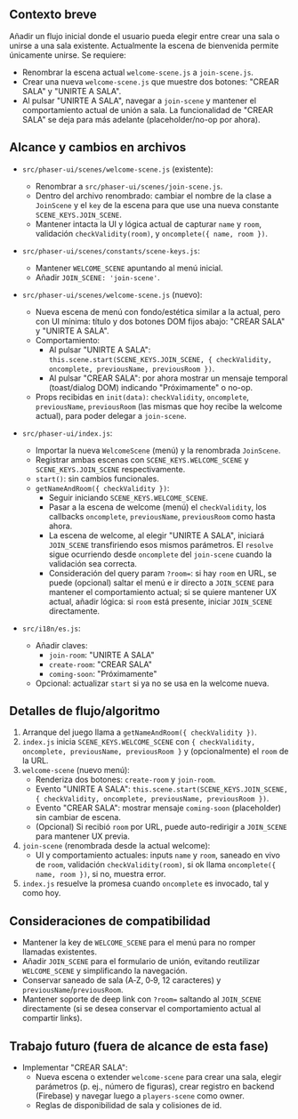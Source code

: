 ## Contexto breve

Añadir un flujo inicial donde el usuario pueda elegir entre crear una sala o unirse a una sala existente. Actualmente la escena de bienvenida permite únicamente unirse. Se requiere:
- Renombrar la escena actual `welcome-scene.js` a `join-scene.js`.
- Crear una nueva `welcome-scene.js` que muestre dos botones: "CREAR SALA" y "UNIRTE A SALA".
- Al pulsar "UNIRTE A SALA", navegar a `join-scene` y mantener el comportamiento actual de unión a sala. La funcionalidad de "CREAR SALA" se deja para más adelante (placeholder/no-op por ahora).

## Alcance y cambios en archivos

- `src/phaser-ui/scenes/welcome-scene.js` (existente):
  - Renombrar a `src/phaser-ui/scenes/join-scene.js`.
  - Dentro del archivo renombrado: cambiar el nombre de la clase a `JoinScene` y el `key` de la escena para que use una nueva constante `SCENE_KEYS.JOIN_SCENE`.
  - Mantener intacta la UI y lógica actual de capturar `name` y `room`, validación `checkValidity(room)`, y `oncomplete({ name, room })`.

- `src/phaser-ui/scenes/constants/scene-keys.js`:
  - Mantener `WELCOME_SCENE` apuntando al menú inicial.
  - Añadir `JOIN_SCENE: 'join-scene'`.

- `src/phaser-ui/scenes/welcome-scene.js` (nuevo):
  - Nueva escena de menú con fondo/estética similar a la actual, pero con UI mínima: título y dos botones DOM fijos abajo: "CREAR SALA" y "UNIRTE A SALA".
  - Comportamiento:
    - Al pulsar "UNIRTE A SALA": `this.scene.start(SCENE_KEYS.JOIN_SCENE, { checkValidity, oncomplete, previousName, previousRoom })`.
    - Al pulsar "CREAR SALA": por ahora mostrar un mensaje temporal (toast/dialog DOM) indicando "Próximamente" o no-op.
  - Props recibidas en `init(data)`: `checkValidity`, `oncomplete`, `previousName`, `previousRoom` (las mismas que hoy recibe la welcome actual), para poder delegar a `join-scene`.

- `src/phaser-ui/index.js`:
  - Importar la nueva `WelcomeScene` (menú) y la renombrada `JoinScene`.
  - Registrar ambas escenas con `SCENE_KEYS.WELCOME_SCENE` y `SCENE_KEYS.JOIN_SCENE` respectivamente.
  - `start()`: sin cambios funcionales.
  - `getNameAndRoom({ checkValidity })`:
    - Seguir iniciando `SCENE_KEYS.WELCOME_SCENE`.
    - Pasar a la escena de welcome (menú) el `checkValidity`, los callbacks `oncomplete`, `previousName`, `previousRoom` como hasta ahora.
    - La escena de welcome, al elegir "UNIRTE A SALA", iniciará `JOIN_SCENE` transfiriendo esos mismos parámetros. El `resolve` sigue ocurriendo desde `oncomplete` del `join-scene` cuando la validación sea correcta.
    - Consideración del query param `?room=`: si hay `room` en URL, se puede (opcional) saltar el menú e ir directo a `JOIN_SCENE` para mantener el comportamiento actual; si se quiere mantener UX actual, añadir lógica: si `room` está presente, iniciar `JOIN_SCENE` directamente.

- `src/i18n/es.js`:
  - Añadir claves:
    - `join-room`: "UNIRTE A SALA"
    - `create-room`: "CREAR SALA"
    - `coming-soon`: "Próximamente"
  - Opcional: actualizar `start` si ya no se usa en la welcome nueva.

## Detalles de flujo/algoritmo

1) Arranque del juego llama a `getNameAndRoom({ checkValidity })`.
2) `index.js` inicia `SCENE_KEYS.WELCOME_SCENE` con `{ checkValidity, oncomplete, previousName, previousRoom }` y (opcionalmente) el `room` de la URL.
3) `welcome-scene` (nuevo menú):
   - Renderiza dos botones: `create-room` y `join-room`.
   - Evento "UNIRTE A SALA": `this.scene.start(SCENE_KEYS.JOIN_SCENE, { checkValidity, oncomplete, previousName, previousRoom })`.
   - Evento "CREAR SALA": mostrar mensaje `coming-soon` (placeholder) sin cambiar de escena.
   - (Opcional) Si recibió `room` por URL, puede auto-redirigir a `JOIN_SCENE` para mantener UX previa.
4) `join-scene` (renombrada desde la actual welcome):
   - UI y comportamiento actuales: inputs `name` y `room`, saneado en vivo de `room`, validación `checkValidity(room)`, si ok llama `oncomplete({ name, room })`, si no, muestra error.
5) `index.js` resuelve la promesa cuando `oncomplete` es invocado, tal y como hoy.

## Consideraciones de compatibilidad

- Mantener la key de `WELCOME_SCENE` para el menú para no romper llamadas existentes.
- Añadir `JOIN_SCENE` para el formulario de unión, evitando reutilizar `WELCOME_SCENE` y simplificando la navegación.
- Conservar saneado de sala (A‑Z, 0‑9, 12 caracteres) y `previousName`/`previousRoom`.
- Mantener soporte de deep link con `?room=` saltando al `JOIN_SCENE` directamente (si se desea conservar el comportamiento actual al compartir links).

## Trabajo futuro (fuera de alcance de esta fase)

- Implementar "CREAR SALA":
  - Nueva escena o extender `welcome-scene` para crear una sala, elegir parámetros (p. ej., número de figuras), crear registro en backend (Firebase) y navegar luego a `players-scene` como owner.
  - Reglas de disponibilidad de sala y colisiones de id.


